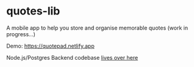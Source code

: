 # quotes-lib
A mobile app to help you store and organise memorable quotes (work in progress...)

Demo: https://quotepad.netlify.app

Node.js\/Postgres Backend codebase [lives over here](https://github.com/stahfacedquail/quotepad-server)
